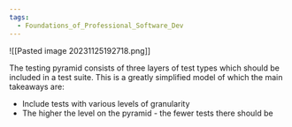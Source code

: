 ```yaml
---
tags:
  - Foundations_of_Professional_Software_Dev
---
```

![[Pasted image 20231125192718.png]]

The testing pyramid consists of three layers of test types which should be included in a test suite. This is a greatly simplified model of which the main takeaways are:
- Include tests with various levels of granularity
- The higher the level on the pyramid - the fewer tests there should be